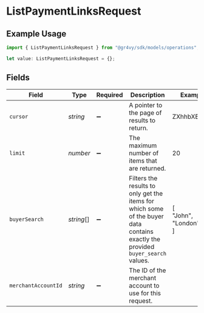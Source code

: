 # ListPaymentLinksRequest

## Example Usage

```typescript
import { ListPaymentLinksRequest } from "@gr4vy/sdk/models/operations";

let value: ListPaymentLinksRequest = {};
```

## Fields

| Field                                                                                                                           | Type                                                                                                                            | Required                                                                                                                        | Description                                                                                                                     | Example                                                                                                                         |
| ------------------------------------------------------------------------------------------------------------------------------- | ------------------------------------------------------------------------------------------------------------------------------- | ------------------------------------------------------------------------------------------------------------------------------- | ------------------------------------------------------------------------------------------------------------------------------- | ------------------------------------------------------------------------------------------------------------------------------- |
| `cursor`                                                                                                                        | *string*                                                                                                                        | :heavy_minus_sign:                                                                                                              | A pointer to the page of results to return.                                                                                     | ZXhhbXBsZTE                                                                                                                     |
| `limit`                                                                                                                         | *number*                                                                                                                        | :heavy_minus_sign:                                                                                                              | The maximum number of items that are returned.                                                                                  | 20                                                                                                                              |
| `buyerSearch`                                                                                                                   | *string*[]                                                                                                                      | :heavy_minus_sign:                                                                                                              | Filters the results to only get the items for which some of the buyer data contains exactly the provided `buyer_search` values. | [<br/>"John",<br/>"London"<br/>]                                                                                                |
| `merchantAccountId`                                                                                                             | *string*                                                                                                                        | :heavy_minus_sign:                                                                                                              | The ID of the merchant account to use for this request.                                                                         |                                                                                                                                 |